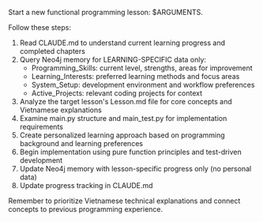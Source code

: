 Start a new functional programming lesson: $ARGUMENTS.

Follow these steps:
1. Read CLAUDE.md to understand current learning progress and completed chapters
2. Query Neo4j memory for LEARNING-SPECIFIC data only:
   - Programming_Skills: current level, strengths, areas for improvement
   - Learning_Interests: preferred learning methods and focus areas
   - System_Setup: development environment and workflow preferences
   - Active_Projects: relevant coding projects for context
3. Analyze the target lesson's Lesson.md file for core concepts and Vietnamese explanations
4. Examine main.py structure and main_test.py for implementation requirements
5. Create personalized learning approach based on programming background and learning preferences
6. Begin implementation using pure function principles and test-driven development
7. Update Neo4j memory with lesson-specific progress only (no personal data)
8. Update progress tracking in CLAUDE.md

Remember to prioritize Vietnamese technical explanations and connect concepts to previous programming experience.

